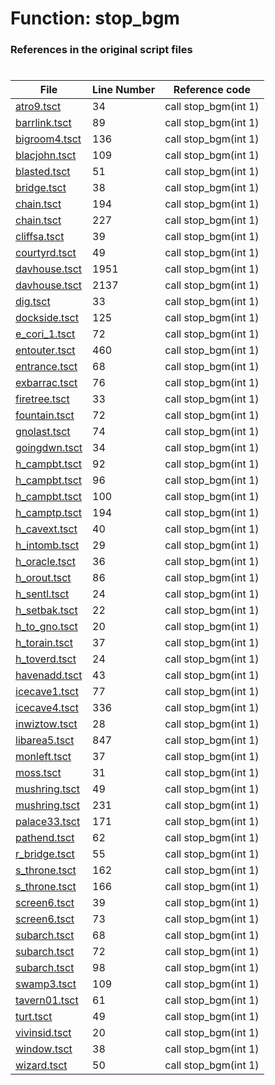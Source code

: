 # Function: stop_bgm
### References in the original script files

#

| File | Line Number | Reference code |
| --- | --- | --- |
| [atro9.tsct](../../../out/atro9.tsct#L34) | 34 | call stop_bgm(int 1) |
| [barrlink.tsct](../../../out/barrlink.tsct#L89) | 89 | call stop_bgm(int 1) |
| [bigroom4.tsct](../../../out/bigroom4.tsct#L136) | 136 | call stop_bgm(int 1) |
| [blacjohn.tsct](../../../out/blacjohn.tsct#L109) | 109 | call stop_bgm(int 1) |
| [blasted.tsct](../../../out/blasted.tsct#L51) | 51 | call stop_bgm(int 1) |
| [bridge.tsct](../../../out/bridge.tsct#L38) | 38 | call stop_bgm(int 1) |
| [chain.tsct](../../../out/chain.tsct#L194) | 194 | call stop_bgm(int 1) |
| [chain.tsct](../../../out/chain.tsct#L227) | 227 | call stop_bgm(int 1) |
| [cliffsa.tsct](../../../out/cliffsa.tsct#L39) | 39 | call stop_bgm(int 1) |
| [courtyrd.tsct](../../../out/courtyrd.tsct#L49) | 49 | call stop_bgm(int 1) |
| [davhouse.tsct](../../../out/davhouse.tsct#L1951) | 1951 | call stop_bgm(int 1) |
| [davhouse.tsct](../../../out/davhouse.tsct#L2137) | 2137 | call stop_bgm(int 1) |
| [dig.tsct](../../../out/dig.tsct#L33) | 33 | call stop_bgm(int 1) |
| [dockside.tsct](../../../out/dockside.tsct#L125) | 125 | call stop_bgm(int 1) |
| [e_cori_1.tsct](../../../out/e_cori_1.tsct#L72) | 72 | call stop_bgm(int 1) |
| [entouter.tsct](../../../out/entouter.tsct#L460) | 460 | call stop_bgm(int 1) |
| [entrance.tsct](../../../out/entrance.tsct#L68) | 68 | call stop_bgm(int 1) |
| [exbarrac.tsct](../../../out/exbarrac.tsct#L76) | 76 | call stop_bgm(int 1) |
| [firetree.tsct](../../../out/firetree.tsct#L33) | 33 | call stop_bgm(int 1) |
| [fountain.tsct](../../../out/fountain.tsct#L72) | 72 | call stop_bgm(int 1) |
| [gnolast.tsct](../../../out/gnolast.tsct#L74) | 74 | call stop_bgm(int 1) |
| [goingdwn.tsct](../../../out/goingdwn.tsct#L34) | 34 | call stop_bgm(int 1) |
| [h_campbt.tsct](../../../out/h_campbt.tsct#L92) | 92 | call stop_bgm(int 1) |
| [h_campbt.tsct](../../../out/h_campbt.tsct#L96) | 96 | call stop_bgm(int 1) |
| [h_campbt.tsct](../../../out/h_campbt.tsct#L100) | 100 | call stop_bgm(int 1) |
| [h_camptp.tsct](../../../out/h_camptp.tsct#L194) | 194 | call stop_bgm(int 1) |
| [h_cavext.tsct](../../../out/h_cavext.tsct#L40) | 40 | call stop_bgm(int 1) |
| [h_intomb.tsct](../../../out/h_intomb.tsct#L29) | 29 | call stop_bgm(int 1) |
| [h_oracle.tsct](../../../out/h_oracle.tsct#L36) | 36 | call stop_bgm(int 1) |
| [h_orout.tsct](../../../out/h_orout.tsct#L86) | 86 | call stop_bgm(int 1) |
| [h_sentl.tsct](../../../out/h_sentl.tsct#L24) | 24 | call stop_bgm(int 1) |
| [h_setbak.tsct](../../../out/h_setbak.tsct#L22) | 22 | call stop_bgm(int 1) |
| [h_to_gno.tsct](../../../out/h_to_gno.tsct#L20) | 20 | call stop_bgm(int 1) |
| [h_torain.tsct](../../../out/h_torain.tsct#L37) | 37 | call stop_bgm(int 1) |
| [h_toverd.tsct](../../../out/h_toverd.tsct#L24) | 24 | call stop_bgm(int 1) |
| [havenadd.tsct](../../../out/havenadd.tsct#L43) | 43 | call stop_bgm(int 1) |
| [icecave1.tsct](../../../out/icecave1.tsct#L77) | 77 | call stop_bgm(int 1) |
| [icecave4.tsct](../../../out/icecave4.tsct#L336) | 336 | call stop_bgm(int 1) |
| [inwiztow.tsct](../../../out/inwiztow.tsct#L28) | 28 | call stop_bgm(int 1) |
| [libarea5.tsct](../../../out/libarea5.tsct#L847) | 847 | call stop_bgm(int 1) |
| [monleft.tsct](../../../out/monleft.tsct#L37) | 37 | call stop_bgm(int 1) |
| [moss.tsct](../../../out/moss.tsct#L31) | 31 | call stop_bgm(int 1) |
| [mushring.tsct](../../../out/mushring.tsct#L49) | 49 | call stop_bgm(int 1) |
| [mushring.tsct](../../../out/mushring.tsct#L231) | 231 | call stop_bgm(int 1) |
| [palace33.tsct](../../../out/palace33.tsct#L171) | 171 | call stop_bgm(int 1) |
| [pathend.tsct](../../../out/pathend.tsct#L62) | 62 | call stop_bgm(int 1) |
| [r_bridge.tsct](../../../out/r_bridge.tsct#L55) | 55 | call stop_bgm(int 1) |
| [s_throne.tsct](../../../out/s_throne.tsct#L162) | 162 | call stop_bgm(int 1) |
| [s_throne.tsct](../../../out/s_throne.tsct#L166) | 166 | call stop_bgm(int 1) |
| [screen6.tsct](../../../out/screen6.tsct#L39) | 39 | call stop_bgm(int 1) |
| [screen6.tsct](../../../out/screen6.tsct#L73) | 73 | call stop_bgm(int 1) |
| [subarch.tsct](../../../out/subarch.tsct#L68) | 68 | call stop_bgm(int 1) |
| [subarch.tsct](../../../out/subarch.tsct#L72) | 72 | call stop_bgm(int 1) |
| [subarch.tsct](../../../out/subarch.tsct#L98) | 98 | call stop_bgm(int 1) |
| [swamp3.tsct](../../../out/swamp3.tsct#L109) | 109 | call stop_bgm(int 1) |
| [tavern01.tsct](../../../out/tavern01.tsct#L61) | 61 | call stop_bgm(int 1) |
| [turt.tsct](../../../out/turt.tsct#L49) | 49 | call stop_bgm(int 1) |
| [vivinsid.tsct](../../../out/vivinsid.tsct#L20) | 20 | call stop_bgm(int 1) |
| [window.tsct](../../../out/window.tsct#L38) | 38 | call stop_bgm(int 1) |
| [wizard.tsct](../../../out/wizard.tsct#L50) | 50 | call stop_bgm(int 1) |
